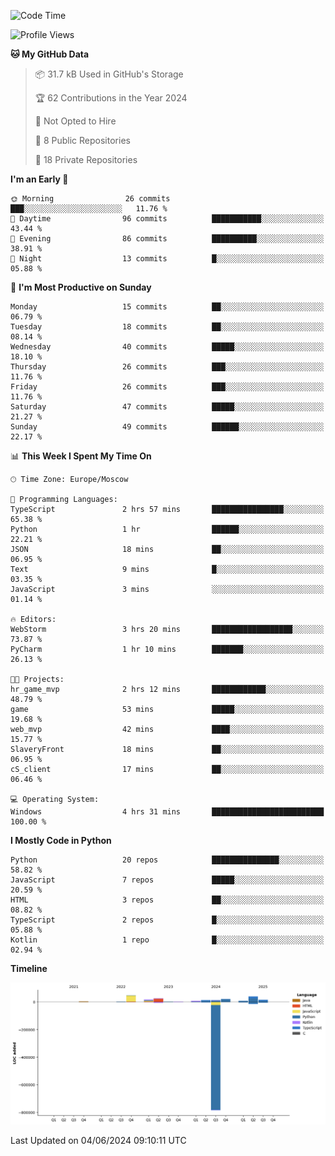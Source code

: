 <!--START_SECTION:waka-->
![Code Time](http://img.shields.io/badge/Code%20Time-348%20hrs%2057%20mins-blue)

![Profile Views](http://img.shields.io/badge/Profile%20Views-0-blue)

**🐱 My GitHub Data** 

> 📦 31.7 kB Used in GitHub's Storage 
 > 
> 🏆 62 Contributions in the Year 2024
 > 
> 🚫 Not Opted to Hire
 > 
> 📜 8 Public Repositories 
 > 
> 🔑 18 Private Repositories 
 > 
**I'm an Early 🐤** 

```text
🌞 Morning                26 commits          ███░░░░░░░░░░░░░░░░░░░░░░   11.76 % 
🌆 Daytime                96 commits          ███████████░░░░░░░░░░░░░░   43.44 % 
🌃 Evening                86 commits          ██████████░░░░░░░░░░░░░░░   38.91 % 
🌙 Night                  13 commits          █░░░░░░░░░░░░░░░░░░░░░░░░   05.88 % 
```
📅 **I'm Most Productive on Sunday** 

```text
Monday                   15 commits          ██░░░░░░░░░░░░░░░░░░░░░░░   06.79 % 
Tuesday                  18 commits          ██░░░░░░░░░░░░░░░░░░░░░░░   08.14 % 
Wednesday                40 commits          █████░░░░░░░░░░░░░░░░░░░░   18.10 % 
Thursday                 26 commits          ███░░░░░░░░░░░░░░░░░░░░░░   11.76 % 
Friday                   26 commits          ███░░░░░░░░░░░░░░░░░░░░░░   11.76 % 
Saturday                 47 commits          █████░░░░░░░░░░░░░░░░░░░░   21.27 % 
Sunday                   49 commits          ██████░░░░░░░░░░░░░░░░░░░   22.17 % 
```


📊 **This Week I Spent My Time On** 

```text
🕑︎ Time Zone: Europe/Moscow

💬 Programming Languages: 
TypeScript               2 hrs 57 mins       ████████████████░░░░░░░░░   65.38 % 
Python                   1 hr                ██████░░░░░░░░░░░░░░░░░░░   22.21 % 
JSON                     18 mins             ██░░░░░░░░░░░░░░░░░░░░░░░   06.95 % 
Text                     9 mins              █░░░░░░░░░░░░░░░░░░░░░░░░   03.35 % 
JavaScript               3 mins              ░░░░░░░░░░░░░░░░░░░░░░░░░   01.14 % 

🔥 Editors: 
WebStorm                 3 hrs 20 mins       ██████████████████░░░░░░░   73.87 % 
PyCharm                  1 hr 10 mins        ███████░░░░░░░░░░░░░░░░░░   26.13 % 

🐱‍💻 Projects: 
hr_game_mvp              2 hrs 12 mins       ████████████░░░░░░░░░░░░░   48.79 % 
game                     53 mins             █████░░░░░░░░░░░░░░░░░░░░   19.68 % 
web_mvp                  42 mins             ████░░░░░░░░░░░░░░░░░░░░░   15.77 % 
SlaveryFront             18 mins             ██░░░░░░░░░░░░░░░░░░░░░░░   06.95 % 
cS_client                17 mins             ██░░░░░░░░░░░░░░░░░░░░░░░   06.46 % 

💻 Operating System: 
Windows                  4 hrs 31 mins       █████████████████████████   100.00 % 
```

**I Mostly Code in Python** 

```text
Python                   20 repos            ███████████████░░░░░░░░░░   58.82 % 
JavaScript               7 repos             █████░░░░░░░░░░░░░░░░░░░░   20.59 % 
HTML                     3 repos             ██░░░░░░░░░░░░░░░░░░░░░░░   08.82 % 
TypeScript               2 repos             █░░░░░░░░░░░░░░░░░░░░░░░░   05.88 % 
Kotlin                   1 repo              █░░░░░░░░░░░░░░░░░░░░░░░░   02.94 % 
```



**Timeline**

![Lines of Code chart](https://raw.githubusercontent.com/adlemx/adlemx/main/assets/bar_graph.png)


 Last Updated on 04/06/2024 09:10:11 UTC
<!--END_SECTION:waka-->
